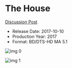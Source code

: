 # The House

[Discussion Post](https://www.avsforum.com/threads/bass-eq-for-filtered-movies.2995212/post-56816670)

* Release Date: 2017-10-10
* Production Year: 2017
* Format: BD/DTS-HD MA 5.1

![img 0](https://fanart.tv/fanart/movies/345914/moviethumb/the-house-59fc80adacb6c.jpg)

![img 1](https://i.imgur.com/JtEQEs0.png)

